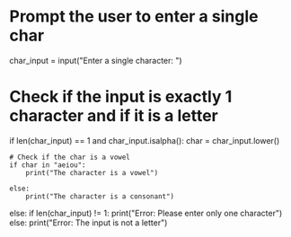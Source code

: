 # Prompt the user to enter a single char

char_input = input("Enter a single character: ")

# Check if the input is exactly 1 character and if it is a letter

if len(char_input) == 1 and char_input.isalpha():
    char = char_input.lower()

    # Check if the char is a vowel
    if char in "aeiou":
        print("The character is a vowel")

    else:
        print("The character is a consonant")
else:
    if len(char_input) != 1:
        print("Error: Please enter only one character")
    else:
        print("Error: The input is not a letter")
